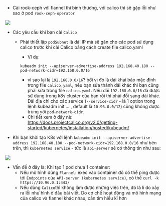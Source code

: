 - Cài rook-ceph với flannel thì bình thường, với calico thì sẽ gặp lỗi như sao ở pod `rook-ceph-operator`

<img src="https://i.imgur.com/PEx39Fl.png">

- Các yêu cầu khi bạn cài `Calico`
  - Phải thiết lập `podSubnet` là dải IP mà sẽ gán cho các pod sử dụng calico trước khi cài Calico bằng cách create file calico.yaml
    - Ví dụ: 
    
    `kubeadm init --apiserver-advertise-address 192.168.40.180 --pod-network-cidr=192.168.0.0/16`
    
    - vì sao lại là `192.168.0.0/16`? bởi vì đó là dải khai báo mặc định trong file `calico.yaml`, nếu bạn sửa thành dải khác thì bạn cũng phải sửa trong file `calico.yaml`. Nếu dải `192.168.0.0/16` đã được sử dụng trong k8s cluster của bạn rồi thì phải đổi sang dải khác. Dải địa chỉ cho các service (`--service-cidr` - là 1 option trong lệnh kubeadm init ... , default là `10.96.0.0/12`) cũng không được trùng với `pod-network-cidr`.
    - Chi tiết xem ở đây nè: https://docs.projectcalico.org/v2.0/getting-started/kubernetes/installation/hosted/kubeadm/

- Khi bạn khởi tạo K8s với lệnh `kubeadm init --apiserver-advertise-address 192.168.40.180 --pod-network-cidr=192.168.0.0/16` như bên trên, thì `kubernetes service` - tức là `api-server` sẽ có thông tin như sau:

<img src="https://i.imgur.com/D9ib6jR.png">

- Vấn đề ở đây là: Khi tạo 1 pod chưa 1 container:
  - Nếu mô hình dùng `Flannel`: exec vào container đó có thể ping được tới `Endpoints` của `API-server (kubernetes service)`, có thể `curl -k https://10.96.0.1:443/`
  - Nếu dùng `Calico`thì không làm được những việc trên, đó là lí do xảy ra lỗi như hình ở đầu bài viết. Do cơ chế hoạt động và mô hình mạng của calico và flannel khác nhau, cần tìm hiểu kĩ hơn
  
